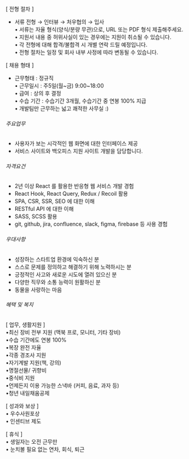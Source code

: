 [ 전형 절차 ]  
  
- 서류 전형 → 인터뷰 → 처우협의 → 입사  
• 서류는 자율 형식(양식/분량 무관)으로, URL 또는 PDF 형식 제출해주세요.  
• 지원서 내용 중 허위사실이 있는 경우에는 지원이 취소될 수 있습니다.  
• 각 전형에 대해 합격/불합격 시 개별 연락 드릴 예정입니다.  
• 전형 절차는 일정 및 회사 내부 사정에 따라 변동될 수 있습니다.  
  
  
[ 채용 형태 ]  
  
- 근무형태 : 정규직  
• 근무일시 : 주5일(월~금) 9:00~18:00  
• 급여 : 상의 후 결정  
• 수습 기간 : 수습기간 3개월, 수습기간 중 연봉 100% 지급  
• 개발팀만 근무하는 넓고 쾌적한 사무실 :)

###### 주요업무

- 사용자가 보는 시각적인 웹 화면에 대한 인터페이스 제공  
- 서비스 사이트와 백오피스 지원 사이트 개발을 담당합니다.

###### 자격요건

- 2년 이상 React 를 활용한 반응형 웹 서비스 개발 경험  
- React Hook, React Query, Redux / Recoil 활용  
- SPA, CSR, SSR, SEO 에 대한 이해  
- RESTful API 에 대한 이해  
- SASS, SCSS 활용  
- git, github, jira, confluence, slack, figma, firebase 등 사용 경험

###### 우대사항

- 성장하는 스타트업 환경에 익숙하신 분  
- 스스로 문제를 정의하고 해결하기 위해 노력하시는 분  
- 긍정적인 사고와 새로운 시도에 열려 있으신 분  
- 다양한 직무와 소통 능력이 원활하신 분  
- 동물을 사랑하는 마음

###### 혜택 및 복지

[ 업무, 생활지원 ]  
•최신 장비 전부 지원 (맥북 프로, 모니터, 기타 장비)  
•수습 기간에도 연봉 100%  
•복장 완전 자율  
•각종 경조사 지원  
•자기계발 지원(책, 강의)  
•명절선물/ 귀향비  
•중식비 지원  
•언제든지 이용 가능한 스낵바 (커피, 음료, 과자 등)  
•청년 내일채움공제  
  
[ 성과와 보상 ]  
• 우수사원포상  
• 인센티브 제도  
  
[ 휴식 ]  
• 생일자는 오전 근무만  
• 눈치볼 필요 없는 연차, 회식, 퇴근